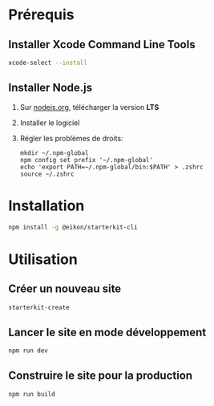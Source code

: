 # Prérequis

## Installer Xcode Command Line Tools

```bash
xcode-select --install
```

## Installer Node.js

1.  Sur [nodejs.org](https://nodejs.org), télécharger la version **LTS**

2.  Installer le logiciel

3.  Régler les problèmes de droits:

        mkdir ~/.npm-global
        npm config set prefix '~/.npm-global'
        echo 'export PATH=~/.npm-global/bin:$PATH' > .zshrc
        source ~/.zshrc

# Installation

```bash
npm install -g @eikon/starterkit-cli
```

# Utilisation

## Créer un nouveau site

```bash
starterkit-create
```

## Lancer le site en mode développement

```bash
npm run dev
```

## Construire le site pour la production

```bash
npm run build
```
